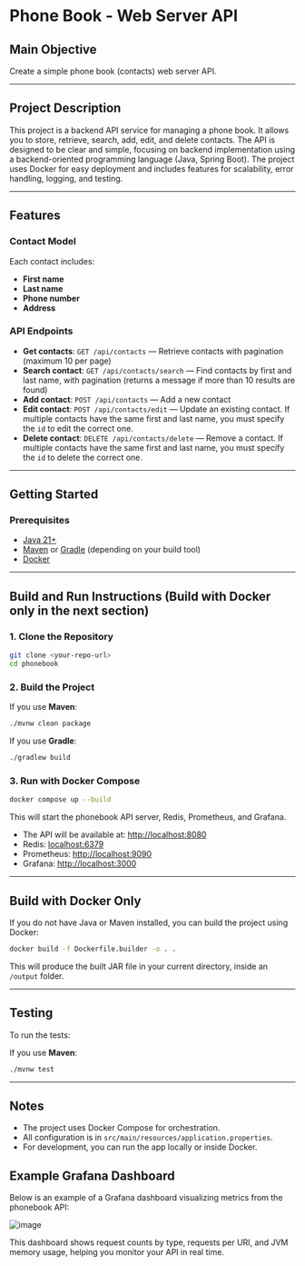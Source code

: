 # Phone Book - Web Server API

## Main Objective

Create a simple phone book (contacts) web server API.

---

## Project Description

This project is a backend API service for managing a phone book. It allows you to store, retrieve, search, add, edit, and delete contacts. The API is designed to be clear and simple, focusing on backend implementation using a backend-oriented programming language (Java, Spring Boot). The project uses Docker for easy deployment and includes features for scalability, error handling, logging, and testing.

---

## Features

### Contact Model

Each contact includes:
- **First name**
- **Last name**
- **Phone number**
- **Address**

### API Endpoints

- **Get contacts**: `GET /api/contacts` — Retrieve contacts with pagination (maximum 10 per page)
- **Search contact**: `GET /api/contacts/search` — Find contacts by first and last name, with pagination (returns a message if more than 10 results are found)
- **Add contact**: `POST /api/contacts` — Add a new contact
- **Edit contact**: `POST /api/contacts/edit` — Update an existing contact. If multiple contacts have the same first and last name, you must specify the `id` to edit the correct one.
- **Delete contact**: `DELETE /api/contacts/delete` — Remove a contact. If multiple contacts have the same first and last name, you must specify the `id` to delete the correct one.

---

## Getting Started

### Prerequisites

- [Java 21+](https://adoptopenjdk.net/)
- [Maven](https://maven.apache.org/) or [Gradle](https://gradle.org/) (depending on your build tool)
- [Docker](https://www.docker.com/)

---

## Build and Run Instructions (Build with Docker only in the next section)

### 1. Clone the Repository

```sh
git clone <your-repo-url>
cd phonebook
```

### 2. Build the Project

If you use **Maven**:
```sh
./mvnw clean package
```

If you use **Gradle**:
```sh
./gradlew build
```

### 3. Run with Docker Compose

```sh
docker compose up --build
```

This will start the phonebook API server, Redis, Prometheus, and Grafana.

- The API will be available at: [http://localhost:8080](http://localhost:8080)
- Redis: [localhost:6379](http://localhost:6379)
- Prometheus: [http://localhost:9090](http://localhost:9090)
- Grafana: [http://localhost:3000](http://localhost:3000)

---

## Build with Docker Only

If you do not have Java or Maven installed, you can build the project using Docker:

```sh
docker build -f Dockerfile.builder -o . .
```

This will produce the built JAR file in your current directory, inside an `/output` folder.

---

## Testing

To run the tests:

If you use **Maven**:
```sh
./mvnw test
```
---

## Notes

- The project uses Docker Compose for orchestration.
- All configuration is in `src/main/resources/application.properties`.
- For development, you can run the app locally or inside Docker.

## Example Grafana Dashboard

Below is an example of a Grafana dashboard visualizing metrics from the phonebook API:

![image](https://github.com/user-attachments/assets/2d8925d9-bb2a-461e-abfa-bd8e25204cc5)


This dashboard shows request counts by type, requests per URI, and JVM memory usage, helping you monitor your API in real time.

